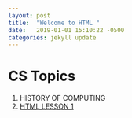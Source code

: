 ```yaml
---
layout: post
title:  "Welcome to HTML "
date:   2019-01-01 15:10:22 -0500
categories: jekyll update
---
```


#  CS Topics

1. HISTORY OF COMPUTING
2. [HTML LESSON 1](https://github.com/girldevelopit/gdi-featured-html-css-intro)


